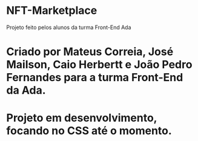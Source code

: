 # NFT-Marketplace
Projeto feito pelos alunos da turma Front-End Ada
# Criado por Mateus Correia, José Mailson, Caio Herbertt e João Pedro Fernandes para a turma Front-End da Ada.
# Projeto em desenvolvimento, focando no CSS até o momento.
